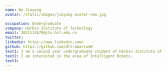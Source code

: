 ```yaml
---
name: Wu Jiayang
avatar: /static/images/jiayang-avatar-new.jpg

occupation: Undergraduate
company: Harbin Institute of Technology
email: 2021113679@stu.hit.edu.cn
twitter:
linkedin: https://www.linkedin.com/
github: https://github.com/UltramarineW
text1: I am a second year undergraduate student of Harbin Institute of Technology.
text2: I am interested in the area of Intelligent Robots.
text3:
---
```

